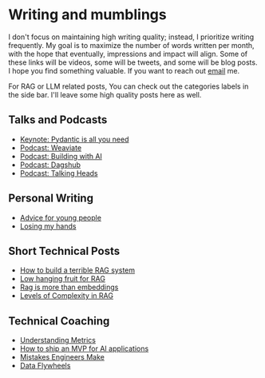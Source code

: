 # Writing and mumblings

I don't focus on maintaining high writing quality; instead, I prioritize writing frequently. My goal is to maximize the number of words written per month, with the hope that eventually, impressions and impact will align. Some of these links will be videos, some will be tweets, and some will be blog posts. I hope you find something valuable. If you want to reach out [email](mailto:work@jxnl.co) me.

For RAG or LLM related posts, You can check out the categories labels in the side bar. I'll leave some high quality posts here as well.

## Talks and Podcasts

- [Keynote: Pydantic is all you need](https://www.youtube.com/watch?v=yj-wSRJwrrc&)
- [Podcast: Weaviate](https://www.youtube.com/watch?v=higlHgYDc5E)
- [Podcast: Building with AI](https://www.youtube.com/watch?v=RuLTElrphnk)
- [Podcast: Dagshub](https://www.youtube.com/watch?v=rDP44EVpHTA)
- [Podcast: Talking Heads](https://www.youtube.com/watch?v=5-5jf3_mvBg)

## Personal Writing

- [Advice for young people](./posts/advice.md)
- [Losing my hands](./posts/hands-part-1.md)

## Short Technical Posts

- [How to build a terrible RAG system](./posts/rag-inverted.md)
- [Low hanging fruit for RAG](./posts/low-hanging-fruit.md)
- [Rag is more than embeddings](./posts/rag.md)
- [Levels of Complexity in RAG](./posts/levels-of-rag.md)

## Technical Coaching

- [Understanding Metrics](./posts/lgtmk.md)
- [How to ship an MVP for AI applications](./posts/mvp.md)
- [Mistakes Engineers Make](./posts/stochastic-software.md)
- [Data Flywheels](./posts/data-flywheels.md)
